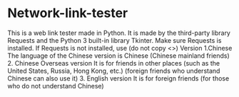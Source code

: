 # Network-link-tester
This is a web link tester made in Python.
It is made by the third-party library Requests and the Python 3 built-in library Tkinter. Make sure Requests is installed. If Requests is not installed, use <pip install Requests> (do not copy <>)
Version 1.Chinese
The language of the Chinese version is Chinese (Chinese mainland friends)
2. Chinese Overseas version
It is for friends in other places (such as the United States, Russia, Hong Kong, etc.) (foreign friends who understand Chinese can also use it)
3. English version
It is for foreign friends (for those who do not understand Chinese)
